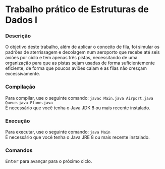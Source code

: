 # Trabalho prático de Estruturas de Dados I

### Descrição
O objetivo deste trabalho, além de aplicar o conceito de fila, foi simular os padrões de aterrissagem e decolagem num aeroporto que recebe até seis aviões por ciclo e tem apenas três pistas, necessitando de uma organização para que as pistas sejam usadas de forma suficientemente eficiente, de forma que poucos aviões caiam e as filas não cresçam excessivamente.

### Compilação
Para compilar, use o seguinte comando: 
```javac Main.java Airport.java Queue.java Plane.java```  
É necessário que você tenha o Java JDK 8 ou mais recente instalado.

### Execução
Para executar, use o seguinte comando: 
```java Main```  
É necessário que você tenha o Java JRE 8 ou mais recente instalado.

### Comandos
<kbd>Enter</kbd> para avançar para o próximo ciclo.
